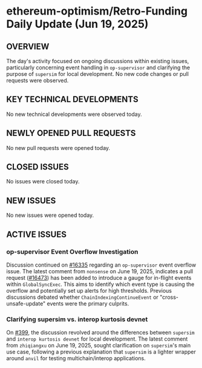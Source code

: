 # ethereum-optimism/Retro-Funding Daily Update (Jun 19, 2025)
## OVERVIEW 
The day's activity focused on ongoing discussions within existing issues, particularly concerning event handling in `op-supervisor` and clarifying the purpose of `supersim` for local development. No new code changes or pull requests were observed.

## KEY TECHNICAL DEVELOPMENTS

No new technical developments were observed today.

## NEWLY OPENED PULL REQUESTS
No new pull requests were opened today.

## CLOSED ISSUES
No issues were closed today.

## NEW ISSUES
No new issues were opened today.

## ACTIVE ISSUES
### op-supervisor Event Overflow Investigation
Discussion continued on [#16335](https://github.com/ethereum-optimism/Retro-Funding/issues/16335) regarding an `op-supervisor` event overflow issue. The latest comment from `nonsense` on June 19, 2025, indicates a pull request ([#16473](https://github.com/ethereum-optimism/optimism/pull/16473)) has been added to introduce a gauge for in-flight events within `GlobalSyncExec`. This aims to identify which event type is causing the overflow and potentially set up alerts for high thresholds. Previous discussions debated whether `ChainIndexingContinueEvent` or "cross-unsafe-update" events were the primary culprits.

### Clarifying supersim vs. interop kurtosis devnet
On [#399](https://github.com/ethereum-optimism/Retro-Funding/issues/399), the discussion revolved around the differences between `supersim` and `interop kurtosis devnet` for local development. The latest comment from `zhiqiangxu` on June 19, 2025, sought clarification on `supersim`'s main use case, following a previous explanation that `supersim` is a lighter wrapper around `anvil` for testing multichain/interop applications.